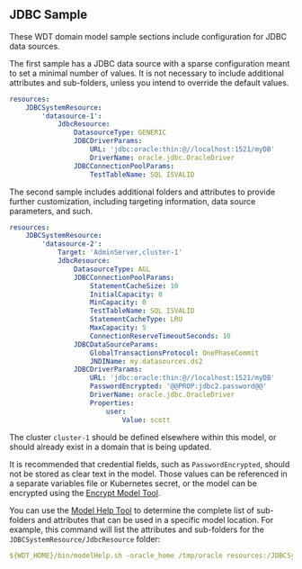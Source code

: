 ## JDBC Sample

These WDT domain model sample sections include configuration for JDBC data sources.
 
The first sample has a JDBC data source with a sparse configuration meant to set a minimal number of values. It is not necessary to include additional attributes and sub-folders, unless you intend to override the default values.
```yaml
resources:
    JDBCSystemResource:
        'datasource-1':
            JdbcResource:
                DatasourceType: GENERIC
                JDBCDriverParams:
                    URL: 'jdbc:oracle:thin:@//localhost:1521/myDB'
                    DriverName: oracle.jdbc.OracleDriver
                JDBCConnectionPoolParams:
                    TestTableName: SQL ISVALID
```
The second sample includes additional folders and attributes to provide further customization, including targeting information, data source parameters, and such.  
```yaml
resources:
    JDBCSystemResource:
        'datasource-2':
            Target: 'AdminServer,cluster-1'
            JdbcResource:
                DatasourceType: AGL
                JDBCConnectionPoolParams:
                    StatementCacheSize: 10
                    InitialCapacity: 0
                    MinCapacity: 0
                    TestTableName: SQL ISVALID
                    StatementCacheType: LRU
                    MaxCapacity: 5
                    ConnectionReserveTimeoutSeconds: 10
                JDBCDataSourceParams:
                    GlobalTransactionsProtocol: OnePhaseCommit
                    JNDIName: my.datasources.ds2
                JDBCDriverParams:
                    URL: 'jdbc:oracle:thin:@//localhost:1521/myDB'
                    PasswordEncrypted: '@@PROP:jdbc2.password@@'
                    DriverName: oracle.jdbc.OracleDriver
                    Properties:
                        user:
                            Value: scott
```
The cluster `cluster-1` should be defined elsewhere within this model, or should already exist in a domain that is being updated.
 
It is recommended that credential fields, such as `PasswordEncrypted`, should not be stored as clear text in the model. Those values can be referenced in a separate variables file or Kubernetes secret, or the model can be encrypted using the [Encrypt Model Tool](../encrypt.md).

You can use the [Model Help Tool](../model_help.md) to determine the complete list of sub-folders and attributes that can be used in a specific model location. For example, this command will list the attributes and sub-folders for the `JDBCSystemResource/JdbcResource` folder:
```yaml
${WDT_HOME}/bin/modelHelp.sh -oracle_home /tmp/oracle resources:/JDBCSystemResource/JdbcResource
```
